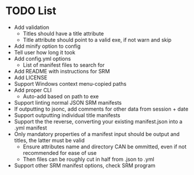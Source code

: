 # TODO List

* Add validation
  * Titles should have a title attribute
  * Title attribute should point to a valid exe, if not warn and skip
* Add minify option to config
* Tell user how long it took
* Add config.yml options
  * List of manifest files to search for
* Add README with instructions for SRM
* Add LICENSE
* Support Windows context menu-copied paths
* Add proper CLI
  * Auto-add based on path to exe
* Support linting normal JSON SRM manifests
* If outputting to jsonc, add comments for other data from session + date
* Support outputting individual title manifests
* Support the the reverse, converting your existing manifest.json into a .yml manifest
* Only mandatory properties of a manifest input should be output and titles, the latter must be valid
  * Ensure attributes name and directory CAN be ommitted, even if not recommended for ease of use
  * Then files can be roughly cut in half from .json to .yml
* Support other SRM manifest options, check SRM program